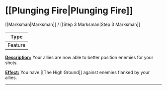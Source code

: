 # [[Plunging Fire|Plunging Fire]]
[[Marksman|Marksman]] / [[Step 3 Marksman|Step 3 Marksman]]

| Type | 
| --- |
| Feature | 

<u>**Description:**</u> Your allies are now able to better position enemies for your shots.

<u>**Effect:**</u> You have [[The High Ground]] against enemies flanked by your allies.


---